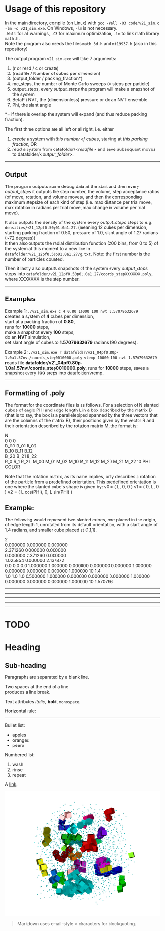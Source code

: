 Usage of this repository
========================

In the main directory, compile (on Linux) with `gcc -Wall -O3 code/v21_sim.c -lm -o v21_sim.exe`. On Windows, `-lm` is not necessary.  
`-Wall` for all warnings, `-O3` for maximum optimization, `-lm` to link math library `math.h`.  
Note the program also needs the files `math_3d.h` and `mt19937.h` (also in this repository).

The output program `v21_sim.exe` will take 7 arguments:  
  1. (r or read / c or create)
  2. (readfile / Number of cubes per dimension)
  3. (output_folder / packing_fraction*)
  4. mc_steps, the number of Monte Carlo sweeps (= steps per particle)
  5. output_steps, every _output\_steps_ the program will make a snapshot of the system
  6. BetaP / NVT, the (dimensionless) pressure or do an NVT ensemble
  7. Phi, the slant angle

*= if there is overlap the system will expand (and thus reduce packing fraction).

The first three options are all left or all right, i.e. either 
  1. _create_ a system with _this number of cubes_, starting at _this packing fraction_, OR  
  2. _read_ a system from datafolder/<_readfile_> and save subsequent moves to datafolder/<_output_folder_>.

---
## Output

The program outputs some debug data at the start and then every _output\_steps_ it outputs the step number, the volume, step acceptance ratios (of move, rotation, and volume moves), and then the corresponding maximum stepsize of each kind of step (i.e. max distance per trial move, max rotation in radians per trial move, max change in volume per trial move).

It also outputs the density of the system every _output\_steps_ steps to e.g. `densities/v21_12pf0.50p01.0a1.27`.
(meaning 12 cubes per dimension, starting packing fraction of 0.50, pressure of 1.0, slant angle of 1.27 radians (~72 degrees))  
It then also outputs the radial distribution function (200 bins, from 0 to 5) of the system at this moment to a new line in `datafolder/v21_12pf0.50p01.0a1.27/g.txt`. Note: the first number is the number of particles counted.

Then it lastly also outputs snapshots of the system every _output\_steps_ steps into `datafolder/v21_12pf0.50p01.0a1.27/coords_stepXXXXXXX.poly`, where XXXXXXX is the step number.

---
## Examples

Example 1: `./v21_sim.exe c 4 0.80 10000 100 nvt 1.57079632679`  
**c**reates a system of **4** cubes per dimension,  
start at a packing fraction of **0.80**,  
runs for **10000** steps,  
make a snapshot every **100** steps,  
do an **NVT** simulation,  
set slant angle of cubes to **1.57079632679** radians (90 degrees).

Example 2: `./v21_sim.exe r datafolder/v21_04pf0.80p-1.0a1.57nvt/coords_step0010000.poly vtemp 10000 100 nvt 1.57079632679`  
**r**eads file **datafolder/v21_04pf0.80p-1.0a1.57nvt/coords_step0010000.poly**, runs for **10000** steps, saves a snapshot every **100** steps into datafolder/vtemp.

---
## Formatting of .poly
The format for the coordinate files is as follows.
For a selection of N slanted cubes of angle PHI and edge length L in a box described
by the matrix B (that is to say, the box is a parallelepiped spanned by the three
vectors that are the columns of the matrix B), their positions given by the vector R
and their orientation described by the rotation matrix M, the format is:

N  
0 0 0  
B_00 B_01 B_02  
B_10 B_11 B_12  
B_20 B_21 B_22  
R_0 R_1 R_2 L M_00 M_01 M_02 M_10 M_11 M_12 M_20 M_21 M_22 10 PHI COLOR  
 
Note that the rotation matrix, as its name implies, only describes a rotation of the 
particle from a predefined orientation. This predefined orientation is one where the
slanted cube's shape is given by:
v0 = ( L, 0, 0 )
v1 = ( 0, L, 0 )
v2 = ( L cos(PHI), 0, L sin(PHI) )

## Example:

The following would represent two slanted cubes, one placed in the origin, of edge length 1, unrotated from its default orientation, with a slant angle of 1.4 radians, and smaller cube placed at (1,1,1).

2  
0.000000 0.000000 0.000000  
2.371260 0.000000 0.000000  
0.000000 2.371260 0.000000  
1.025854 0.000000 2.137872  
0.0 0.0 0.0 1.000000 1.000000 0.000000 0.000000 0.000000 1.000000 0.000000 0.000000 0.000000 1.000000 10 1.4  
1.0 1.0 1.0 0.500000 1.000000 0.000000 0.000000 0.000000 1.000000 0.000000 0.000000 0.000000 1.000000 10 1.570796  

--- 
--- 
--- 
--- 
--- 
TODO
====

Heading
=======

## Sub-heading

Paragraphs are separated
by a blank line.

Two spaces at the end of a line  
produces a line break.

Text attributes _italic_, 
**bold**, `monospace`.

Horizontal rule:

---

Bullet list:

  * apples
  * oranges
  * pears

Numbered list:

  1. wash
  2. rinse
  3. repeat

A [link][example].

  [example]: http://example.com

![Image](clus2.png "icon")

> Markdown uses email-style > characters for blockquoting.